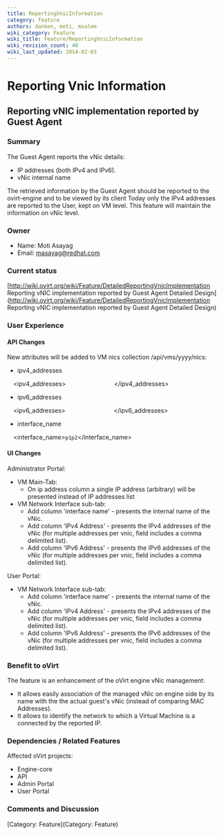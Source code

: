 ```yaml
---
title: ReportingVnicInformation
category: feature
authors: danken, moti, msalem
wiki_category: Feature
wiki_title: Feature/ReportingVnicInformation
wiki_revision_count: 40
wiki_last_updated: 2014-02-03
---
```


# Reporting Vnic Information

## Reporting vNIC implementation reported by Guest Agent

### Summary

The Guest Agent reports the vNic details:

*   IP addresses (both IPv4 and IPv6).
*   vNic internal name

The retrieved information by the Guest Agent should be reported to the ovirt-engine and to be viewed by its client
Today only the IPv4 addresses are reported to the User, kept on VM level. This feature will maintain the information on vNic level.

### Owner

*   Name: Moti Asayag
*   Email: masayag@redhat.com

### Current status

[http://wiki.ovirt.org/wiki/Feature/DetailedReportingVnicImplementation Reporting vNIC implementation reported by Guest Agent Detailed Design](http://wiki.ovirt.org/wiki/Feature/DetailedReportingVnicImplementation Reporting vNIC implementation reported by Guest Agent Detailed Design)

### User Experience

#### API Changes

New attributes will be added to VM nics collection /api/vms/yyyy/nics:

*   ipv4_addresses

`  `<ipv4_addresses>
`      `<ip address='1.1.1.1'/>
`      `<ip address='2.2.2.2'/>
`  `</ipv4_addresses>

*   ipv6_addresses

`  `<ipv6_addresses>
`      `<ip address='2001:0db8:85a3:0042:0000:8a2e:0370:7335'/>
`      `<ip address='2001:0db8:85a3:0042:0000:8a2e:0370:7336'/>
`  `</ipv6_addresses>

*   interface_name

`  `<interface_name>`p1p2`</interface_name>

#### UI Changes

Administrator Portal:

*   VM Main-Tab:
    -   On ip address column a single IP address (arbitrary) will be presented instead of IP addresses list
*   VM Network Interface sub-tab:
    -   Add column 'interface name' - presents the internal name of the vNic.
    -   Add column 'IPv4 Address' - presents the IPv4 addresses of the vNic (for multiple addresses per vnic, field includes a comma delimited list).
    -   Add column 'IPv6 Address' - presents the IPv6 addresses of the vNic (for multiple addresses per vnic, field includes a comma delimited list).

User Portal:

*   VM Network Interface sub-tab:
    -   Add column 'interface name' - presents the internal name of the vNic.
    -   Add column 'IPv4 Address' - presents the IPv4 addresses of the vNic (for multiple addresses per vnic, field includes a comma delimited list).
    -   Add column 'IPv6 Address' - presents the IPv6 addresses of the vNic (for multiple addresses per vnic, field includes a comma delimited list).

### Benefit to oVirt

The feature is an enhancement of the oVirt engine vNic management:

*   It allows easily association of the managed vNic on engine side by its name with the the actual guest's vNic (instead of comparing MAC Addresses).
*   It allows to identify the network to which a Virtual Machine is a connected by the reported IP.

### Dependencies / Related Features

Affected oVirt projects:

*   Engine-core
*   API
*   Admin Portal
*   User Portal

### Comments and Discussion

[Category: Feature](Category: Feature)
